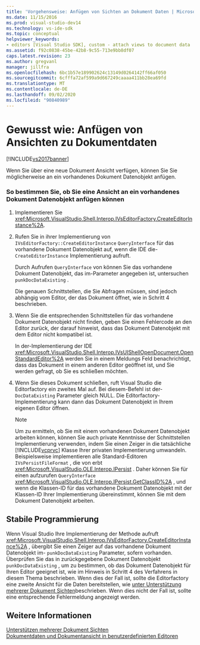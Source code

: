 ```yaml
---
title: 'Vorgehensweise: Anfügen von Sichten an Dokument Daten | Microsoft-Dokumentation'
ms.date: 11/15/2016
ms.prod: visual-studio-dev14
ms.technology: vs-ide-sdk
ms.topic: conceptual
helpviewer_keywords:
- editors [Visual Studio SDK], custom - attach views to document data
ms.assetid: f92c0838-45be-42b8-9c55-713e9bb8df07
caps.latest.revision: 23
ms.author: gregvanl
manager: jillfra
ms.openlocfilehash: 6bc1b57e189902624c13149d0264142ff66af050
ms.sourcegitcommit: 6cfffa72af599a9d667249caaaa411bb28ea69fd
ms.translationtype: MT
ms.contentlocale: de-DE
ms.lasthandoff: 09/02/2020
ms.locfileid: "90840989"
---
```

# <a name="how-to-attach-views-to-document-data"></a>Gewusst wie: Anfügen von Ansichten zu Dokumentdaten
[!INCLUDE[vs2017banner](../includes/vs2017banner.md)]

Wenn Sie über eine neue Dokument Ansicht verfügen, können Sie Sie möglicherweise an ein vorhandenes Dokument Datenobjekt anfügen.  
  
### <a name="to-determine-if-you-can-attach-a-view-to-an-existing-document-data-object"></a>So bestimmen Sie, ob Sie eine Ansicht an ein vorhandenes Dokument Datenobjekt anfügen können  
  
1. Implementieren Sie <xref:Microsoft.VisualStudio.Shell.Interop.IVsEditorFactory.CreateEditorInstance%2A>.  
  
2. Rufen Sie in ihrer Implementierung von `IVsEditorFactory::CreateEditorInstance` `QueryInterface` für das vorhandene Dokument Datenobjekt auf, wenn die IDE die- `CreateEditorInstance` Implementierung aufruft.  
  
     Durch Aufrufen `QueryInterface` von können Sie das vorhandene Dokument Datenobjekt, das im-Parameter angegeben ist, untersuchen `punkDocDataExisting` .  
  
     Die genauen Schnittstellen, die Sie Abfragen müssen, sind jedoch abhängig vom Editor, der das Dokument öffnet, wie in Schritt 4 beschrieben.  
  
3. Wenn Sie die entsprechenden Schnittstellen für das vorhandene Dokument Datenobjekt nicht finden, geben Sie einen Fehlercode an den Editor zurück, der darauf hinweist, dass das Dokument Datenobjekt mit dem Editor nicht kompatibel ist.  
  
     In der-Implementierung der IDE <xref:Microsoft.VisualStudio.Shell.Interop.IVsUIShellOpenDocument.OpenStandardEditor%2A> werden Sie in einem Meldungs Feld benachrichtigt, dass das Dokument in einem anderen Editor geöffnet ist, und Sie werden gefragt, ob Sie es schließen möchten.  
  
4. Wenn Sie dieses Dokument schließen, ruft Visual Studio die Editorfactory ein zweites Mal auf. Bei diesem-Befehl ist der- `DocDataExisting` Parameter gleich NULL. Die Editorfactory-Implementierung kann dann das Dokument Datenobjekt in Ihrem eigenen Editor öffnen.  
  
    > [!NOTE]
    > Um zu ermitteln, ob Sie mit einem vorhandenen Dokument Datenobjekt arbeiten können, können Sie auch private Kenntnisse der Schnittstellen Implementierung verwenden, indem Sie einen Zeiger in die tatsächliche [!INCLUDE[vcprvc](../includes/vcprvc-md.md)] Klasse Ihrer privaten Implementierung umwandeln. Beispielsweise implementieren alle Standard-Editoren `IVsPersistFileFormat` , die von erbt <xref:Microsoft.VisualStudio.OLE.Interop.IPersist> . Daher können Sie für einen aufzurufen `QueryInterface` <xref:Microsoft.VisualStudio.OLE.Interop.IPersist.GetClassID%2A> , und wenn die Klassen-ID für das vorhandene Dokument Datenobjekt mit der Klassen-ID Ihrer Implementierung übereinstimmt, können Sie mit dem Dokument Datenobjekt arbeiten.  
  
## <a name="robust-programming"></a>Stabile Programmierung  
 Wenn Visual Studio Ihre Implementierung der Methode aufruft <xref:Microsoft.VisualStudio.Shell.Interop.IVsEditorFactory.CreateEditorInstance%2A> , übergibt Sie einen Zeiger auf das vorhandene Dokument Datenobjekt im- `punkDocDataExisting` Parameter, sofern vorhanden. Überprüfen Sie das in zurückgegebene Dokument Datenobjekt `punkDocDataExisting` , um zu bestimmen, ob das Dokument Datenobjekt für Ihren Editor geeignet ist, wie im Hinweis in Schritt 4 des Verfahrens in diesem Thema beschrieben. Wenn dies der Fall ist, sollte die Editorfactory eine zweite Ansicht für die Daten bereitstellen, wie [unter Unterstützung mehrerer Dokument Sichten](../extensibility/supporting-multiple-document-views.md)beschrieben. Wenn dies nicht der Fall ist, sollte eine entsprechende Fehlermeldung angezeigt werden.  
  
## <a name="see-also"></a>Weitere Informationen  
 [Unterstützen mehrerer Dokument Sichten](../extensibility/supporting-multiple-document-views.md)   
 [Dokumentdaten und Dokumentansicht in benutzerdefinierten Editoren](../extensibility/document-data-and-document-view-in-custom-editors.md)
